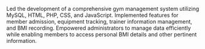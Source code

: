 
Led the development of a comprehensive gym management system utilizing MySQL, HTML, PHP, CSS, and JavaScript. Implemented features for member admission, equipment tracking, trainer information management, and BMI recording. Empowered administrators to manage data efficiently while enabling members to access personal BMI details and other pertinent information.

